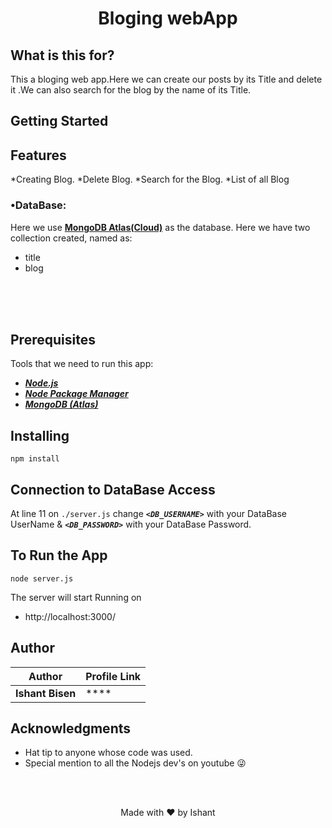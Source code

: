 <h1 align="center">
    <b>Bloging webApp </b> 
<br>
</h1>




## What is this for?
This a bloging web app.Here we can create our posts by its Title and delete it .We can also search for the blog by the name of its Title. 
## Getting Started


## Features
*Creating Blog.
*Delete Blog.
*Search for the Blog. 
*List of all Blog 

### •DataBase:
Here we use **[MongoDB Atlas(Cloud)](https://www.mongodb.com/cloud/atlas)** as the database. Here we have two collection created, named as:
- title
- blog

<br>
<br>
<br>

## Prerequisites
Tools that we need to run this app:

- ***[Node.js](https://nodejs.org/en/)***
- ***[Node Package Manager](https://www.npmjs.com/get-npm)***
- ***[MongoDB (Atlas)](https://www.mongodb.com/cloud/atlas)***

## Installing
```
npm install
```
## Connection to DataBase Access
At line 11 on ```./server.js``` change ***```<DB_USERNAME>```*** with your DataBase UserName & ***```<DB_PASSWORD>```*** with your DataBase Password.

## To Run the App
```
node server.js
```

The server will start Running on
+ http://localhost:3000/


## Author

| Author                | Profile Link                                       |
| --------------------- | :------------------------------------------------- |
| **Ishant Bisen** | **** |


## Acknowledgments

* Hat tip to anyone whose code was used.
* Special mention to all the Nodejs dev's on youtube 😜

<br><br>

<p align="center">
  Made with ❤️ by Ishant
</p>
